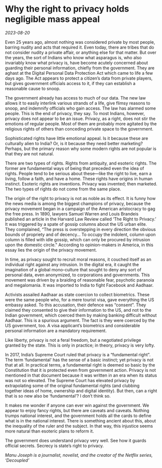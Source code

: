 # Why the right to privacy holds negligible mass appeal

*2023-08-20*

Even 25 years ago, almost nothing was considered private by most people,
barring nudity and acts that required it. Even today, there are tribes
that do not consider nudity a private affair, or anything else for that
matter. But over the years, the sort of Indians who know what asparagus
is, who also invariably know what privacy is, have become acutely
concerned about guarding their personal information, chiefly from the
government. They are aghast at the Digital Personal Data Protection Act
which came to life a few days ago. The Act appears to protect a
citizen’s data from private players, but gives government officials
access to it, if they can establish a reasonable cause to snoop.

The government already has access to much of our data. The new law
allows it to easily interlink various strands of a life, give flimsy
reasons to snoop, and indemnify officials who gain access. The law has
alarmed some people. This is the end of privacy, they say. To most
Indians, however, privacy does not appear to be an issue. Privacy, as a
right, does not stir the emotions of regular people. Most of them are
probably more agitated by the religious rights of others than conceding
private space to the government.

Sophisticated rights have little emotional appeal. Is it because these
are culturally alien to India? Or, is it because they need better
marketing? Perhaps, but the primary reason why some modern rights are
not popular is that they are not natural.

There are two types of rights. Rights from antiquity, and esoteric
rights. The former are fundamental ways of being that preceded even the
idea of rights. People tend to be serious about these—like the right to
live, earn a living, follow a faith, and have a home. These rights have
origins in human instinct. Esoteric rights are inventions. Privacy was
invented; then marketed. The two types of rights do not come from the
same place.

The origin of the right to privacy is not as noble as its effect. It is
funny how the news media is among the biggest champions of privacy,
because the privacy movement began in a campaign of the American
aristocracy to gag the free press. In 1890, lawyers Samuel Warren and
Louis Brandeis published an article in the Harvard Law Review called
‘The Right to Privacy.’ It was triggered by a spate of gossip columns
about the US urban elite. They complained, “The press is overstepping in
every direction the obvious bounds of propriety and of decency… To
occupy the indolent, column upon column is filled with idle gossip,
which can only be procured by intrusion upon the domestic circle."
According to opinion-makers in America, in this essay lies the origin of
the privacy movement.

In time, as privacy sought to recruit moral reasons, it couched itself
as an individual right against any intrusion. In the digital era, it
caught the imagination of a global mono-culture that sought to deny any
sort of personal data, even anonymized, to corporations and governments.
This movement was driven by a braiding of reasonable fear, psychotic
paranoia and megalomania. It was imported to India to fight Facebook and
Aadhaar.

Activists assailed Aadhaar as state coercion to collect biometrics.
These were the same people who, for a mere tourist visa, gave everything
the US embassy asked. To this accusation, their defence was “consent".
They claimed they consented to give their information to the US, and not
to the Indian government, which coerced them by making banking difficult
without Aadhaar. This is a spurious argument. The fact is they were
coerced by the US government, too. A visa applicant’s biometrics and
considerable personal information are a mandatory requirement.

Like liberty, privacy is not a feral freedom, but a negotiated privilege
granted by the state. This is only in practice; in theory, privacy is
very lofty.

In 2017, India’s Supreme Court ruled that privacy is a “fundamental
right". The term ‘fundamental’ has the sense of a basic instinct; yet
privacy is not that at all. In practical terms, a fundamental right is
deemed so basic by the Constitution that it is protected even from
government action. Privacy is not mentioned in that document because it
was written in an era when its status was not so elevated. The Supreme
Court has elevated privacy by extrapolating some of the original
fundamental rights (and clubbing together ideas of home, ownership and
digital identity). But then, can a right that is so new also be
‘fundamental’? I don’t think so.

It makes me wonder if anyone can ever win against the government. We
appear to enjoy fancy rights, but there are caveats and caveats. Nothing
trumps national interest, and the government holds all the cards to
define what is in the national interest. There is something ancient
about this, about the inequality of the ruler and the subject. In that
way, this injustice seems more natural than esoteric plans to reform it.

The government does understand privacy very well. See how it guards
official secrets. Secrecy is state’s right to privacy.

*Manu Joseph is a journalist, novelist, and the creator of the Netflix
series, ‘Decoupled’*
